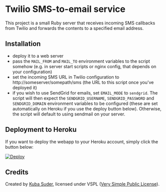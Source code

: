 # Twilio SMS-to-email service

This project is a small Ruby server that receives incoming SMS callbacks from Twilio and forwards the contents to a specified email address.

## Installation

* deploy it to a web server
* pass the `MAIL_FROM` and `MAIL_TO` environment variables to the script somehow (e.g. in server start scripts or nginx config, that depends on your configuration)
* set the incoming SMS URL in Twilio configuration to http://someserver/somepath/sms (the URL to this script once you've deployed it)
* if you wish to use SendGrid for emails, set `EMAIL_MODE` to `sendgrid`.  The script will then expect the `SENDGRID_USERNAME`, `SENDGRID_PASSWORD` and `SENDGRID_DOMAIN` environment variables to be configured (these are set automatically on Heroku if you use the deploy button below). Otherwise, the script will default to using sendmail on your server.

## Deployment to Heroku

If you want to deploy the webapp to your Heroku account, simply click the button below:

[![Deploy](https://www.herokucdn.com/deploy/button.png)](https://heroku.com/deploy)

## Credits

Created by [Kuba Suder](http://mackuba.eu), licensed under VSPL ([Very Simple Public License](https://github.com/mackuba/twilio-sms-to-email/blob/master/VSPL-LICENSE.txt)).
